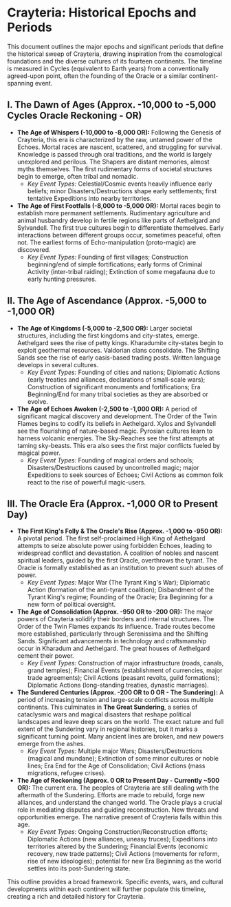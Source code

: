 # Crayteria: Historical Epochs and Periods

This document outlines the major epochs and significant periods that define the historical sweep of Crayteria, drawing inspiration from the cosmological foundations and the diverse cultures of its fourteen continents. The timeline is measured in Cycles (equivalent to Earth years) from a conventionally agreed-upon point, often the founding of the Oracle or a similar continent-spanning event.

## I. The Dawn of Ages (Approx. -10,000 to -5,000 Cycles Oracle Reckoning - OR)

*   **The Age of Whispers (-10,000 to -8,000 OR):** Following the Genesis of Crayteria, this era is characterized by the raw, untamed power of the Echoes. Mortal races are nascent, scattered, and struggling for survival. Knowledge is passed through oral traditions, and the world is largely unexplored and perilous. The Shapers are distant memories, almost myths themselves. The first rudimentary forms of societal structures begin to emerge, often tribal and nomadic.
    *   *Key Event Types:* Celestial/Cosmic events heavily influence early beliefs; minor Disasters/Destructions shape early settlements; first tentative Expeditions into nearby territories.
*   **The Age of First Footfalls (-8,000 to -5,000 OR):** Mortal races begin to establish more permanent settlements. Rudimentary agriculture and animal husbandry develop in fertile regions like parts of Aethelgard and Sylvandell. The first true cultures begin to differentiate themselves. Early interactions between different groups occur, sometimes peaceful, often not. The earliest forms of Echo-manipulation (proto-magic) are discovered.
    *   *Key Event Types:* Founding of first villages; Construction beginning/end of simple fortifications; early forms of Criminal Activity (inter-tribal raiding); Extinction of some megafauna due to early hunting pressures.

## II. The Age of Ascendance (Approx. -5,000 to -1,000 OR)

*   **The Age of Kingdoms (-5,000 to -2,500 OR):** Larger societal structures, including the first kingdoms and city-states, emerge. Aethelgard sees the rise of petty kings. Kharadumite city-states begin to exploit geothermal resources. Valdorian clans consolidate. The Shifting Sands see the rise of early oasis-based trading posts. Written language develops in several cultures.
    *   *Key Event Types:* Founding of cities and nations; Diplomatic Actions (early treaties and alliances, declarations of small-scale wars); Construction of significant monuments and fortifications; Era Beginning/End for many tribal societies as they are absorbed or evolve.
*   **The Age of Echoes Awoken (-2,500 to -1,000 OR):** A period of significant magical discovery and development. The Order of the Twin Flames begins to codify its beliefs in Aethelgard. Xylos and Sylvandell see the flourishing of nature-based magic. Pyrosian cultures learn to harness volcanic energies. The Sky-Reaches see the first attempts at taming sky-beasts. This era also sees the first major conflicts fueled by magical power.
    *   *Key Event Types:* Founding of magical orders and schools; Disasters/Destructions caused by uncontrolled magic; major Expeditions to seek sources of Echoes; Civil Actions as common folk react to the rise of powerful magic-users.

## III. The Oracle Era (Approx. -1,000 OR to Present Day)

*   **The First King's Folly & The Oracle's Rise (Approx. -1,000 to -950 OR):** A pivotal period. The first self-proclaimed High King of Aethelgard attempts to seize absolute power using forbidden Echoes, leading to widespread conflict and devastation. A coalition of nobles and nascent spiritual leaders, guided by the first Oracle, overthrows the tyrant. The Oracle is formally established as an institution to prevent such abuses of power.
    *   *Key Event Types:* Major War (The Tyrant King's War); Diplomatic Action (formation of the anti-tyrant coalition); Disbandment of the Tyrant King's regime; Founding of the Oracle; Era Beginning for a new form of political oversight.
*   **The Age of Consolidation (Approx. -950 OR to -200 OR):** The major powers of Crayteria solidify their borders and internal structures. The Order of the Twin Flames expands its influence. Trade routes become more established, particularly through Serenissima and the Shifting Sands. Significant advancements in technology and craftsmanship occur in Kharadum and Aethelgard. The great houses of Aethelgard cement their power.
    *   *Key Event Types:* Construction of major infrastructure (roads, canals, grand temples); Financial Events (establishment of currencies, major trade agreements); Civil Actions (peasant revolts, guild formations); Diplomatic Actions (long-standing treaties, dynastic marriages).
*   **The Sundered Centuries (Approx. -200 OR to 0 OR - The Sundering):** A period of increasing tension and large-scale conflicts across multiple continents. This culminates in **The Great Sundering**, a series of cataclysmic wars and magical disasters that reshape political landscapes and leave deep scars on the world. The exact nature and full extent of the Sundering vary in regional histories, but it marks a significant turning point. Many ancient lines are broken, and new powers emerge from the ashes.
    *   *Key Event Types:* Multiple major Wars; Disasters/Destructions (magical and mundane); Extinction of some minor cultures or noble lines; Era End for the Age of Consolidation; Civil Actions (mass migrations, refugee crises).
*   **The Age of Reckoning (Approx. 0 OR to Present Day - Currently ~500 OR):** The current era. The peoples of Crayteria are still dealing with the aftermath of the Sundering. Efforts are made to rebuild, forge new alliances, and understand the changed world. The Oracle plays a crucial role in mediating disputes and guiding reconstruction. New threats and opportunities emerge. The narrative present of Crayteria falls within this age.
    *   *Key Event Types:* Ongoing Construction/Reconstruction efforts; Diplomatic Actions (new alliances, uneasy truces); Expeditions into territories altered by the Sundering; Financial Events (economic recovery, new trade patterns); Civil Actions (movements for reform, rise of new ideologies); potential for new Era Beginning as the world settles into its post-Sundering state.

This outline provides a broad framework. Specific events, wars, and cultural developments within each continent will further populate this timeline, creating a rich and detailed history for Crayteria.
